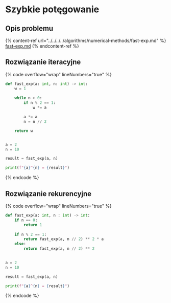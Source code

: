 # Szybkie potęgowanie

## Opis problemu

{% content-ref url="../../../../algorithms/numerical-methods/fast-exp.md" %}
[fast-exp.md](../../../../algorithms/numerical-methods/fast-exp.md)
{% endcontent-ref %}

## Rozwiązanie iteracyjne

{% code overflow="wrap" lineNumbers="true" %}
```python
def fast_exp(a: int, n: int) -> int:
    w = 1
    
    while n > 0:
        if n % 2 == 1:
            w *= a

        a *= a
        n = n // 2

    return w


a = 2
n = 10

result = fast_exp(a, n)

print(f"{a}^{n} = {result}")
```
{% endcode %}

## Rozwiązanie rekurencyjne

{% code overflow="wrap" lineNumbers="true" %}
```python
def fast_exp(a: int, n : int) -> int:
    if n == 0:
        return 1
        
    if n % 2 == 1:
        return fast_exp(a, n // 2) ** 2 * a
    else:
        return fast_exp(a, n // 2) ** 2

 
a = 2
n = 10

result = fast_exp(a, n)

print(f"{a}^{n} = {result}")
```
{% endcode %}
